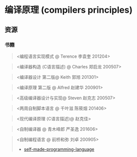 # 编译原理 (compilers principles)

>

## 资源

### 书籍

> <编程语言实现模式 @ Terence 李袁奎 201204>

> <编译器构造 (C语言描述) @ Charles 郑启龙 200507>

> <编译器设计 第二版@  Keith 郭旭 201301>

> <编译原理 第二版 @ Alfred 赵建华 200901>

> <高级编译器设计与实现@  Steven 赵克志 200507>

> <两周自制脚本语言 @ 千叶滋 陈筱烟 201406>

> <现代编译原理 (C语言描述)@  赵克佳>

> <自制编译器 @ 青木峰郎 严圣逸 201606>

> <自制编程语言 @ 前桥和弥 刘卓 200905>
>
>  - [self-made-programming-language](https://github.com/xknower/self-made-programming-language)



